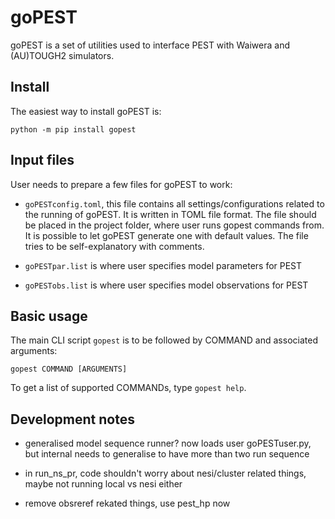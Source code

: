 # **goPEST**

goPEST is a set of utilities used to interface PEST with Waiwera and (AU)TOUGH2 simulators.


## Install

The easiest way to install goPEST is:

```python -m pip install gopest```


## Input files

User needs to prepare a few files for goPEST to work:

- `goPESTconfig.toml`, this file contains all settings/configurations related to the running of goPEST.  It is written in TOML file format.  The file should be placed in the project folder, where user runs gopest commands from.  It is possible to let goPEST generate one with default values.  The file tries to be self-explanatory with comments.

- `goPESTpar.list` is where user specifies model parameters for PEST

- `goPESTobs.list` is where user specifies model observations for PEST


## Basic usage

The main CLI script `gopest` is to be followed by COMMAND and associated arguments:

```gopest COMMAND [ARGUMENTS]```

To get a list of supported COMMANDs, type `gopest help`.




## Development notes

- generalised model sequence runner? now loads user goPESTuser.py, but internal needs to generalise to have more than two run sequence

- in run_ns_pr, code shouldn't worry about nesi/cluster related things, maybe
  not running local vs nesi either

- remove obsreref rekated things, use pest_hp now

